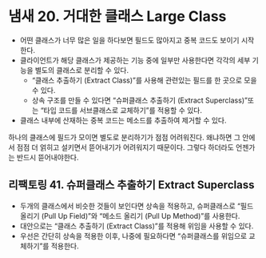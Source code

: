 # 냄새 20. 거대한 클래스 Large Class

- 어떤 클래스가 너무 많은 일을 하다보면 필드도 많아지고 중복 코드도 보이기 시작 한다.
- 클라이언트가 해당 클래스가 제공하는 기능 중에 일부만 사용한다면 각각의 세부 기능을 별도의 클래스로 분리할 수 있다.
    - “클래스 추출하기 (Extract Class)”를 사용해 관련있는 필드를 한 곳으로 모을 수 있다.
    - 상속 구조를 만들 수 있다면 “슈퍼클래스 추출하기 (Extract Superclass)”또는 “타입 코드를 서브클래스로 교체하기”를 적용할 수 있다.
- 클래스 내부에 산재하는 중복 코드는 메소드를 추출하여 제거할 수 있다.

하나의 클래스에 필드가 모이면 별도로 분리하기가 점점 어려워진다. 왜냐하면 그 안에서 점점 더 얽히고 설키면서 뜯어내기가 어려워지기 때문이다. 그렇다 하더라도 언젠가는 반드시 뜯어내야한다.

## 리팩토링 41. 슈퍼클래스 추출하기 Extract Superclass

- 두개의 클래스에서 비슷한 것들이 보인다면 상속을 적용하고, 슈퍼클래스로 “필드 올리기 (Pull Up Field)”와 “메소드 올리기 (Pull Up Method)”를 사용한다.
- 대안으로는 “클래스 추출하기 (Extract Class)”를 적용해 위임을 사용할 수 있다.
- 우선은 간단히 상속을 적용한 이후, 나중에 필요하다면 “슈퍼클래스를 위임으로 교체하기”를 적용한다.
